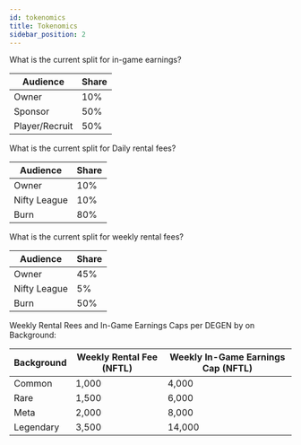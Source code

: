 ```yaml
---
id: tokenomics
title: Tokenomics
sidebar_position: 2
---
```


What is the current split for in-game earnings?

| Audience       | Share |
| -------------- | ----- |
| Owner          | 10%   |
| Sponsor        | 50%   |
| Player/Recruit | 50%   |

What is the current split for Daily rental fees?

| Audience     | Share |
| ------------ | ----- |
| Owner        | 10%   |
| Nifty League | 10%   |
| Burn         | 80%   |

What is the current split for weekly rental fees?

| Audience     | Share |
| ------------ | ----- |
| Owner        | 45%   |
| Nifty League | 5%    |
| Burn         | 50%   |

Weekly Rental Rees and In-Game Earnings Caps per DEGEN by on Background:

| Background | Weekly Rental Fee (NFTL) | Weekly In-Game Earnings Cap (NFTL) |
| ---------- | ------------------------ | ---------------------------------- |
| Common     | 1,000                    | 4,000                              |
| Rare       | 1,500                    | 6,000                              |
| Meta       | 2,000                    | 8,000                              |
| Legendary  | 3,500                    | 14,000                             |
